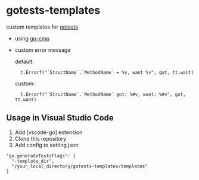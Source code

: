 # gotests-templates

custom templates for [gotests](https://github.com/cweill/gotests)

- using [go-cmp](https://github.com/google/go-cmp)
- custom error message  

  default:
  ```
    t.Errorf("`StructName`.`MethodName` = %v, want %v", got, tt.want)
  ```
  
  custom: 
  ```
    t.Errorf("`StructName`.`MethodName` got: %#v, want: %#v", got, tt.want)
  ```

## Usage in Visual Studio Code

1. Add [vscode-go] extension
1. Clone this repository
1. Add config to setting.json
  ```
  "go.generateTestsFlags": [
    "-template_dir",
    "/your_local_directory/gotests-templates/templates"
  ]
  ```
